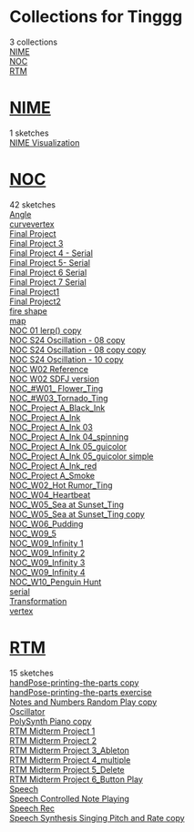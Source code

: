 # Collections for Tinggg
3 collections  
[NIME](https://editor.p5js.org/Tinggg/collections/11ov_6yWU)<!-- 2024-10-13T22:32:23.582Z -->  
[NOC](https://editor.p5js.org/Tinggg/collections/7fg8VMA7H)<!-- 2024-10-02T19:59:50.531Z -->  
[RTM](https://editor.p5js.org/Tinggg/collections/xOrC-tppa)<!-- 2024-10-15T17:07:04.328Z -->  

# [NIME](https://editor.p5js.org/Tinggg/collections/11ov_6yWU)
1 sketches  
[NIME Visualization](https://editor.p5js.org/Tinggg/sketches/pcEG4NZYC)  

# [NOC](https://editor.p5js.org/Tinggg/collections/7fg8VMA7H)
42 sketches  
[Angle](https://editor.p5js.org/Tinggg/sketches/lOg8Kk14N)  
[curvevertex](https://editor.p5js.org/Tinggg/sketches/7Ml7c7USZ)  
[Final Project](https://editor.p5js.org/Tinggg/sketches/sonIL-ZjS)  
[Final Project 3](https://editor.p5js.org/Tinggg/sketches/dE5X0cEcl)  
[Final Project 4 - Serial](https://editor.p5js.org/Tinggg/sketches/b9FLnrlqo)  
[Final Project 5- Serial](https://editor.p5js.org/Tinggg/sketches/JhWJbnind)  
[Final Project 6  Serial](https://editor.p5js.org/Tinggg/sketches/ifcUGCrPH)  
[Final Project 7 Serial](https://editor.p5js.org/Tinggg/sketches/BcXKhEybk)  
[Final Project1](https://editor.p5js.org/Tinggg/sketches/iC1TtJCC0)  
[Final Project2](https://editor.p5js.org/Tinggg/sketches/NBEHRWWqT)  
[fire shape](https://editor.p5js.org/Tinggg/sketches/-XcwZRBFj)  
[map](https://editor.p5js.org/Tinggg/sketches/-kIEd7o-r)  
[NOC 01 lerp() copy](https://editor.p5js.org/Tinggg/sketches/4EpWq3ymG)  
[NOC S24 Oscillation - 08 copy](https://editor.p5js.org/Tinggg/sketches/zRF8aXfIg)  
[NOC S24 Oscillation - 08 copy copy](https://editor.p5js.org/Tinggg/sketches/6MBoSqYr_)  
[NOC S24 Oscillation - 10 copy](https://editor.p5js.org/Tinggg/sketches/tw_wl-sCz)  
[NOC W02 Reference](https://editor.p5js.org/Tinggg/sketches/IeX6SNpxQ)  
[NOC W02 SDFJ version](https://editor.p5js.org/Tinggg/sketches/XaTs4zu0A)  
[NOC\_\#W01\_ Flower\_Ting](https://editor.p5js.org/Tinggg/sketches/vlBrk1j7S)  
[NOC\_\#W03\_Tornado\_Ting](https://editor.p5js.org/Tinggg/sketches/C682qBTWJ)  
[NOC\_Project A\_Black\_Ink](https://editor.p5js.org/Tinggg/sketches/oPdxmt9Rr)  
[NOC\_Project A\_Ink](https://editor.p5js.org/Tinggg/sketches/msc-Y1FTZ)  
[NOC\_Project A\_Ink 03](https://editor.p5js.org/Tinggg/sketches/-m3aHYJ6Y)  
[NOC\_Project A\_Ink 04\_spinning](https://editor.p5js.org/Tinggg/sketches/WSAXcKLnB)  
[NOC\_Project A\_Ink 05\_guicolor](https://editor.p5js.org/Tinggg/sketches/8glu93LRV)  
[NOC\_Project A\_Ink 05\_guicolor simple](https://editor.p5js.org/Tinggg/sketches/p2mP4i0kx)  
[NOC\_Project A\_Ink\_red](https://editor.p5js.org/Tinggg/sketches/qAONBSg2n)  
[NOC\_Project A\_Smoke](https://editor.p5js.org/Tinggg/sketches/3waSumssc)  
[NOC\_W02\_Hot Rumor\_Ting](https://editor.p5js.org/Tinggg/sketches/37zxlE15W)  
[NOC\_W04\_Heartbeat](https://editor.p5js.org/Tinggg/sketches/OFe7Q_fxL)  
[NOC\_W05\_Sea at Sunset\_Ting](https://editor.p5js.org/Tinggg/sketches/ECvbGLT-L)  
[NOC\_W05\_Sea at Sunset\_Ting copy](https://editor.p5js.org/Tinggg/sketches/czXDi3Bny)  
[NOC\_W06\_Pudding](https://editor.p5js.org/Tinggg/sketches/KyPlbh8Vj)  
[NOC\_W09\_5](https://editor.p5js.org/Tinggg/sketches/l_zaf9Pjo)  
[NOC\_W09\_Infinity 1](https://editor.p5js.org/Tinggg/sketches/5B7qizAQ8)  
[NOC\_W09\_Infinity 2](https://editor.p5js.org/Tinggg/sketches/61BOzWiYK)  
[NOC\_W09\_Infinity 3](https://editor.p5js.org/Tinggg/sketches/5fKGzmXQZ)  
[NOC\_W09\_Infinity 4](https://editor.p5js.org/Tinggg/sketches/v2mKr0bD4)  
[NOC\_W10\_Penguin Hunt](https://editor.p5js.org/Tinggg/sketches/r4iXUQ51M)  
[serial](https://editor.p5js.org/Tinggg/sketches/dirmcMSGAz)  
[Transformation](https://editor.p5js.org/Tinggg/sketches/WW2_ULWuM)  
[vertex](https://editor.p5js.org/Tinggg/sketches/o0DKduRVM)  

# [RTM](https://editor.p5js.org/Tinggg/collections/xOrC-tppa)
15 sketches  
[handPose-printing-the-parts copy](https://editor.p5js.org/Tinggg/sketches/HgMfD2emx)  
[handPose-printing-the-parts exercise](https://editor.p5js.org/Tinggg/sketches/6hst_MyeP)  
[Notes and Numbers Random Play copy](https://editor.p5js.org/Tinggg/sketches/ISbmE4Odf)  
[Oscillator](https://editor.p5js.org/Tinggg/sketches/wfQiT6fmF)  
[PolySynth Piano copy](https://editor.p5js.org/Tinggg/sketches/LfIkGYulz)  
[RTM Midterm Project 1](https://editor.p5js.org/Tinggg/sketches/rbFtAs1qK)  
[RTM Midterm Project 2](https://editor.p5js.org/Tinggg/sketches/4_zHqzVei)  
[RTM Midterm Project 3\_Ableton](https://editor.p5js.org/Tinggg/sketches/SrzPeeEZ9)  
[RTM Midterm Project 4\_multiple](https://editor.p5js.org/Tinggg/sketches/APUaVi_5D)  
[RTM Midterm Project 5\_Delete](https://editor.p5js.org/Tinggg/sketches/avs78Chya)  
[RTM Midterm Project 6\_Button Play](https://editor.p5js.org/Tinggg/sketches/1njsbbUrk)  
[Speech](https://editor.p5js.org/Tinggg/sketches/HuVoNZuri)  
[Speech Controlled Note Playing](https://editor.p5js.org/Tinggg/sketches/GpMB5uSLg)  
[Speech Rec](https://editor.p5js.org/Tinggg/sketches/8PLfDnJZj)  
[Speech Synthesis Singing Pitch and Rate copy](https://editor.p5js.org/Tinggg/sketches/qJlLEbj4H)  